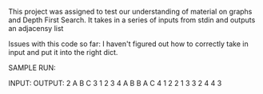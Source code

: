 This project was assigned to test our understanding of material on graphs and Depth First Search.
It takes in a series of inputs from stdin and outputs an adjacensy list

Issues with this code so far: I haven't figured out how to correctly take in input and put it into the right dict. 

SAMPLE RUN: 

INPUT:                          OUTPUT:
2                               A B C 
3                               1 2 3 4 
A B
B A
C
4
1 2
2 1 3 
3 2 4 
4 3 
